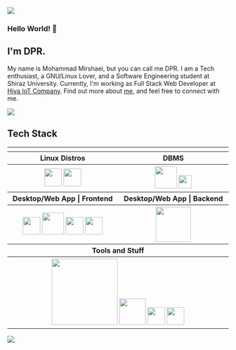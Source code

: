 ![](https://capsule-render.vercel.app/api?type=waving&color=gradient&height=100&section=header)

### **Hello World!** 👋
## I'm DPR.
My name is Mohammad Mirshaei, but you can call me DPR. I am a Tech enthusiast, a GNU/Linux Lover, and a Software Engineering student at Shiraz University. Currently, I'm working as Full Stack Web Developer at [Hiva IoT Company](https://hiva-iot.com/). Find out more about [me](https://linkedin.com/in/m01101101/), and feel free to connect with me.

![](https://komarev.com/ghpvc/?username=mariebehzadi&color=0069b4&style=flat-square)

## **Tech Stack**


<table>
<tr>
<th align="center">
<img width="441" height="1">
</th>
<th align="center">
<img width="441" height="1">
</th>
</tr>
<tr>
<th align="center">Linux Distros</th>
<th align="center">DBMS</th>
</tr>
<tr>
<th align="center">
<img width="40" src="https://raw.githubusercontent.com/gilbarbara/logos/master/logos/ubuntu.svg"/>
<img width="40" src="https://www.gentoo.org/favicon.ico"/>
</th>
<th align="center">
<img width="50" src="https://raw.githubusercontent.com/gilbarbara/logos/master/logos/postgresql.svg"/> 
<img width="30" src="https://raw.githubusercontent.com/gilbarbara/logos/master/logos/mongodb-icon.svg"/>
</tr>
</th>
</tr>
<th align="center">Desktop/Web App | Frontend</th>
<th align="center">Desktop/Web App | Backend</th>
</tr>
<tr>
<th align="center">
<img width="40" src="https://raw.githubusercontent.com/gilbarbara/logos/master/logos/vuetifyjs.svg"/>  
<img width="50" src="https://raw.githubusercontent.com/gilbarbara/logos/master/logos/nuxt-icon.svg"/>
<img width="40" src="https://raw.githubusercontent.com/gilbarbara/logos/master/logos/vue.svg"/>
<img width="40" src="https://raw.githubusercontent.com/gilbarbara/logos/master/logos/typescript-icon.svg"/>
</th>
<th align="center">
<img width="80" src="https://raw.githubusercontent.com/gilbarbara/logos/master/logos/go.svg"/>
</th>
</tr>
<tr>
<th colspan=2>Tools and Stuff</th>
</tr>
<tr>
<th colspan=2>
<img width="150" src="https://raw.githubusercontent.com/gilbarbara/logos/master/logos/neovim.svg"/>
<img width="60" src="https://raw.githubusercontent.com/gilbarbara/logos/master/logos/docker-icon.svg"/>
<img width="40" src="https://raw.githubusercontent.com/gilbarbara/logos/master/logos/drone-icon.svg"/>
<img width="40" src="https://raw.githubusercontent.com/gilbarbara/logos/master/logos/git-icon.svg"/>
</th>
</tr>
</table>

![](https://capsule-render.vercel.app/api?type=waving&color=gradient&height=100&section=footer)
